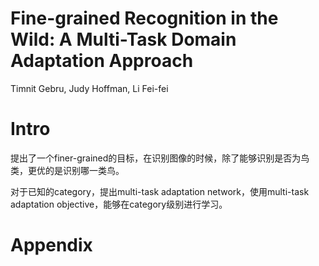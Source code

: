 # Fine-grained Recognition in the Wild: A Multi-Task Domain Adaptation Approach

Timnit Gebru, Judy Hoffman, Li Fei-fei

# Intro

提出了一个finer-grained的目标，在识别图像的时候，除了能够识别是否为鸟类，更优的是识别哪一类鸟。

对于已知的category，提出multi-task adaptation network，使用multi-task adaptation objective，能够在category级别进行学习。

# Appendix